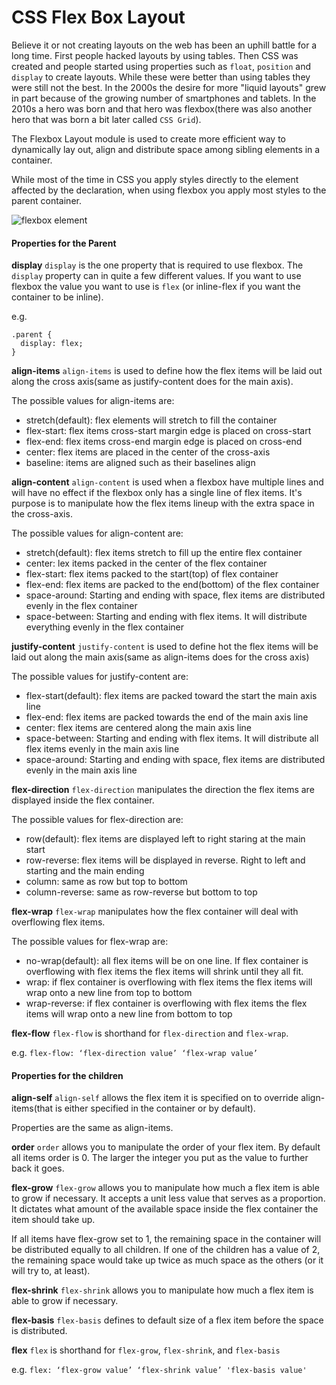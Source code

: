 # CSS Flex Box Layout
Believe it or not creating layouts on the web has been an uphill battle for a long time. First people hacked layouts by using tables. Then CSS was created and people started using properties such as `float`, `position` and `display` to create layouts. While these were better than using tables they were still not the best. In the 2000s the desire for more "liquid layouts" grew in part because of the growing number of smartphones and tablets. In the 2010s a hero was born and that hero was flexbox(there was also another hero that was born a bit later called `CSS Grid`).

The Flexbox Layout module is used to create more efficient way to dynamically lay out, align and distribute space among sibling elements in a container.

While most of the time in CSS you apply styles directly to the element affected by the declaration, when using flexbox you apply most styles to the parent container.

![flexbox element](http://i.imgur.com/uEc6Na0.png "flexbox element")

#### Properties for the Parent

**display**
`display` is the one property that is required to use flexbox. The `display` property can in quite a few different values. If you want to use flexbox the value you want to use is `flex` (or inline-flex if you want the container to be inline).

e.g.

```
.parent {
  display: flex;
}
```

**align-items**
`align-items` is used to define how the flex items will be laid out along the cross axis(same as justify-content does for the main axis).

The possible values for align-items are:
- stretch(default): flex elements will stretch to fill the container
- flex-start: flex items cross-start margin edge is placed on cross-start
- flex-end: flex items cross-end margin edge is placed on cross-end
- center: flex items are placed in the center of the cross-axis
- baseline: items are aligned such as their baselines align


**align-content**
`align-content` is used when a flexbox have multiple lines and will have no effect if the flexbox only has a single line of flex items. It's purpose is to manipulate how the flex items lineup with the extra space in the cross-axis.

The possible values for align-content are:
  - stretch(default): flex items stretch to fill up the entire flex container
  - center: lex items packed in the center of the flex container
  - flex-start: flex items packed to the start(top) of flex container
  - flex-end: flex items are packed to the end(bottom) of the flex container
  - space-around: Starting and ending with space, flex items are distributed evenly in the flex container
  - space-between: Starting and ending with flex items. It will distribute everything evenly in the flex container

**justify-content**
`justify-content` is used to define hot the flex items will be laid out along the main axis(same as align-items does for the cross axis)

The possible values for justify-content are:
- flex-start(default): flex items are packed toward the start the main axis line
- flex-end: flex items are packed towards the end of the main axis line
- center: flex items are centered along the main axis line
- space-between: Starting and ending with flex items. It will distribute all flex items evenly in the main axis line
- space-around: Starting and ending with space, flex items are distributed evenly in the main axis line



**flex-direction**
`flex-direction` manipulates the direction the flex items are displayed inside the flex container.

The possible values for flex-direction are:
- row(default): flex items are displayed left to right staring at the main start
- row-reverse: flex items will be displayed in reverse. Right to left and starting and the main ending
- column: same as row but top to bottom
- column-reverse: same as row-reverse but bottom to top

**flex-wrap**
`flex-wrap` manipulates how the flex container will deal with overflowing flex items.

The possible values for flex-wrap are:
- no-wrap(default): all flex items will be on one line. If flex container is overflowing with flex items the flex items will shrink until they all fit.
- wrap: if flex container is overflowing with flex items the flex items will wrap onto a new line from top to bottom
- wrap-reverse: if flex container is overflowing with flex items the flex items will wrap onto a new line from bottom to top

**flex-flow**
`flex-flow` is shorthand for `flex-direction` and `flex-wrap`.

e.g. `flex-flow: ‘flex-direction value’ ‘flex-wrap value’`


#### Properties for the children

**align-self**
`align-self` allows the flex item it is specified on to override align-items(that is either specified in the container or by default).

Properties are the same as align-items.

**order**
`order` allows you to manipulate the order of your flex item. By default all items order is 0. The larger the integer you put as the value to further back it goes.

**flex-grow**
`flex-grow` allows you to manipulate how much a flex item is able to grow if necessary. It accepts a unit less value that serves as a proportion. It dictates what amount of the available space inside the flex container the item should take up.

If all items have flex-grow set to 1, the remaining space in the container will be distributed equally to all children. If one of the children has a value of 2, the remaining space would take up twice as much space as the others (or it will try to, at least).

**flex-shrink**
`flex-shrink` allows you to manipulate how much a flex item is able to grow if necessary.

**flex-basis**
`flex-basis` defines to default size of a flex item before the space is distributed.

**flex**
`flex` is shorthand for `flex-grow`, `flex-shrink`, and `flex-basis`

e.g. `flex: ‘flex-grow value’ ‘flex-shrink value’ 'flex-basis value'`
